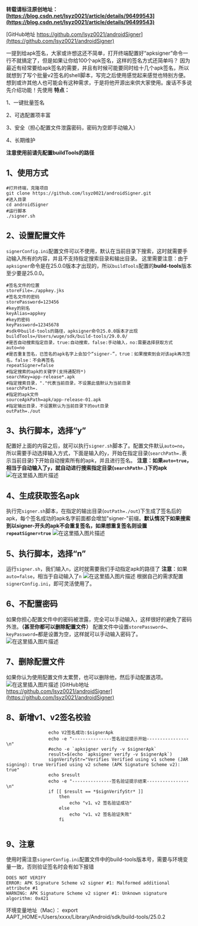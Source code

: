 **转载请标注原创地址：[https://blog.csdn.net/lsyz0021/article/details/96499543](https://blog.csdn.net/lsyz0021/article/details/96499543)**

[GitHub地址 https://github.com/lsyz0021/androidSigner](https://github.com/lsyz0021/androidSigner)

一提到给apk签名，大家或许想这还不简单，打开终端配置好“apksigner”命令一行不就搞定了，但是如果让你给100个apk签名，这样的签名方式还简单吗？
因为最近有经常要给apk签名的需要，并且有时候可能要同时给十几个apk签名，所以就想到了写个批量v2签名的shell脚本，写完之后使用感觉起来感觉也特别方便。想到或许其他人也可能会有这种需求，于是将他开源出来供大家使用。废话不多说先介绍功能！先使用
**特点：**

1、一键批量签名

2、可选配置项丰富

3、安全（担心配置文件泄露密码，密码为空即手动输入）

4、长期维护



**注意使用前请先配置buildTools的路径**



## 1、使用方式
```shell
#打开终端，克隆项目
git clone https://github.com/lsyz0021/androidSigner.git
#进入目录
cd androidSigner
#运行脚本
./signer.sh
```

## 2、设置配置文件
`signerConfig.ini`配置文件可以不使用，默认在当前目录下搜索，这时就需要手动输入所有的内容，并且不支持指定搜索目录和输出目录。
这里需要注意：由于`apksigner`命令是在25.0.0版本才出现的，所以`buildTools`配置的**build-tools**版本至少要是25.0.0。

```shell
#签名文件的位置
storeFile=./appkey.jks
#签名文件的密码
storePassword=123456
#key的别名
keyAlias=appkey
#key的密码
keyPassword=12345678
#sdk中build-tools的路径，apksigner命令25.0.0版本才出现
buildTools=/Users/wuge/sdk/build-tools/29.0.0/
#是否自动搜索指定目录，true:自动搜索，false:手动输入，no:需要选择获取方式
auto=no
#是否重复签名，已签名的apk名字上会加个“signer-”，true：如果搜索到会对该apk再次签名，false：不会再签名
repeatSigner=false
#指定搜索的apk的关键字(支持通配符*)
searchKey=app-release*.apk
#指定搜索目录，"."代表当前目录，不设置此值默认为当前目录
searchPath=.
#指定的apk文件
sourceApkPath=apk/app-release-01.apk
#指定输出目录，不设置默认为当前目录下的out目录
outPath=./out
```
## 3、执行脚本，选择“y”
配置好上面的内容之后，就可以执行`signer.sh`脚本了。配置文件默认`auto=no`，所以需要手动选择输入方式，下面是输入的`y`，开始在指定目录(`searchPath=.`表示当前目录)下开始自动搜索所有的apk，并且进行签名。
**注意：如果`auto=true`，相当于自动输入了`y`，就自动进行搜索指定目录(`searchPath=.`)下的apk**
![在这里插入图片描述](https://img-blog.csdnimg.cn/20190719205719878.jpg?x-oss-process=image/watermark,type_ZmFuZ3poZW5naGVpdGk,shadow_10,text_aHR0cHM6Ly9ibG9nLmNzZG4ubmV0L2xzeXowMDIx,size_16,color_FFFFFF,t_70)

## 4、生成获取签名apk
执行完`signer.sh`脚本，在指定的输出目录(`outPath=./out`)下生成了签名后的apk，每个签名成功的apk名字前面都会增加"signer-"前缀。**默认情况下如果搜索到以signer-开头的apk不会重复签名，如果想重复签名则设置`repeatSigner=true`**
![在这里插入图片描述](https://img-blog.csdnimg.cn/20190719205757300.jpg?x-oss-process=image/watermark,type_ZmFuZ3poZW5naGVpdGk,shadow_10,text_aHR0cHM6Ly9ibG9nLmNzZG4ubmV0L2xzeXowMDIx,size_16,color_FFFFFF,t_70)

## 5、执行脚本，选择“n”
运行`signer.sh`，我们输入`n`，这时就需要我们手动指定apk的路径了
**注意**：如果`auto=false`，相当于自动输入了`n`
![在这里插入图片描述](https://img-blog.csdnimg.cn/20190719205807907.jpg?x-oss-process=image/watermark,type_ZmFuZ3poZW5naGVpdGk,shadow_10,text_aHR0cHM6Ly9ibG9nLmNzZG4ubmV0L2xzeXowMDIx,size_16,color_FFFFFF,t_70)
根据自己的需求配置`signerConfig.ini`，即可灵活使用了。

## 6、不配置密码
如果你担心配置文件中的密码被泄露，完全可以手动输入，这样很好的避免了密码外泄。**（甚至你都可以删除配置文件）**
配置文件中设置`storePassword=`、`keyPassword=`都是设置为空，这样就可以手动输入密码了。
![在这里插入图片描述](https://img-blog.csdnimg.cn/20190721184510999.jpg?x-oss-process=image/watermark,type_ZmFuZ3poZW5naGVpdGk,shadow_10,text_aHR0cHM6Ly9ibG9nLmNzZG4ubmV0L2xzeXowMDIx,size_16,color_FFFFFF,t_70)

## 7、删除配置文件
如果你认为使用配置文件太累赘，也可以删除他，然后手动配置选项。
![在这里插入图片描述](https://img-blog.csdnimg.cn/20190721185914724.jpg?x-oss-process=image/watermark,type_ZmFuZ3poZW5naGVpdGk,shadow_10,text_aHR0cHM6Ly9ibG9nLmNzZG4ubmV0L2xzeXowMDIx,size_16,color_FFFFFF,t_70)
[GitHub地址 https://github.com/lsyz0021/androidSigner](https://github.com/lsyz0021/androidSigner)

## 8、新增v1、v2签名校验

```shell
                echo V2签名成功:$signerApk
                echo -e "---------------签名验证提示开始----------------\n"
                #echo -e `apksigner verify -v $signerApk`
                result=$(echo `apksigner verify -v $signerApk`)
                signVerifyStr="Verifies Verified using v1 scheme (JAR signing): true Verified using v2 scheme (APK Signature Scheme v2): true"
                echo $result
                echo -e "---------------签名验证提示结束----------------\n"
                if [[ $result == *$signVerifyStr* ]]
                    then
                        echo "v1、v2 签名验证成功"
                    else
                        echo "v1、v2 签名验证失败"
                    fi
            
```

## 9、注意

使用时需注意`signerConfig.ini`配置文件中的build-tools版本号，需要与环境变量一致，否则验证签名时会有如下报错

```shell
DOES NOT VERIFY
ERROR: APK Signature Scheme v2 signer #1: Malformed additional attribute #1
WARNING: APK Signature Scheme v2 signer #1: Unknown signature algorithm: 0x421
```

环境变量地址（Mac）： export AAPT_HOME=/Users/xxxx/Library/Android/sdk/build-tools/25.0.2 









